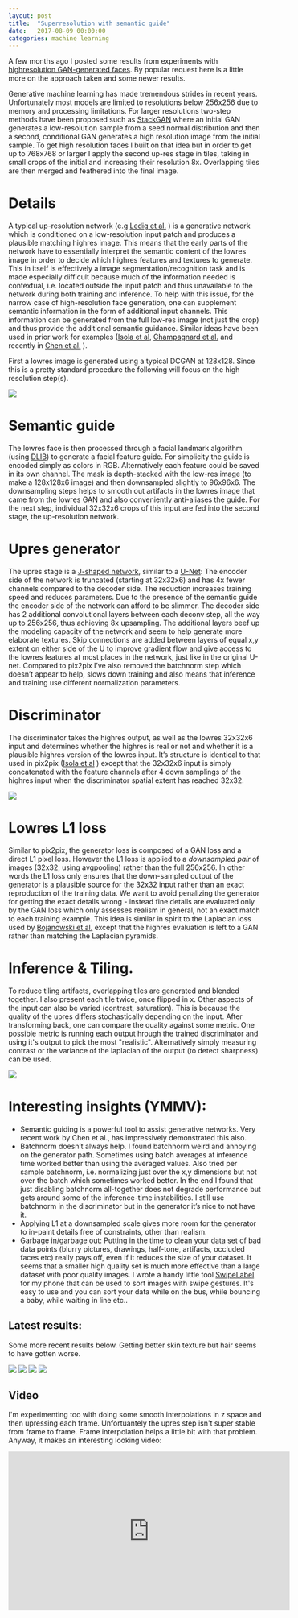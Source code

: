 ```yaml
---
layout: post
title:  "Superresolution with semantic guide"
date:   2017-08-09 00:00:00
categories: machine learning 
---
```


A few months ago I posted some results from experiments with [highresolution GAN-generated faces](/machine/learning/2017/06/05/highres-gan-faces.html). By popular request here is a little more on the approach taken and some newer results. 

Generative machine learning has made tremendous strides in recent years. Unfortunately most models are limited to resolutions below 256x256 due to memory and processing limitations. For larger resolutions two-step methods have been proposed such as [StackGAN](https://arxiv.org/abs/1612.03242) where an initial GAN generates a low-resolution sample from a seed normal distribution and then a second, conditional GAN generates a high resolution image from the initial sample. To get high resolution faces I built on that idea but in order to get up to 768x768 or larger I apply the second up-res stage in tiles, taking in small crops of the initial and increasing their resolution 8x. Overlapping tiles are then merged and feathered into the final image. 

# Details

A typical up-resolution network (e.g [Ledig et al.](https://arxiv.org/abs/1609.04802) ) is a generative network which is conditioned on a low-resolution input patch and produces a plausible matching highres image. This means that the early parts of the network have to essentially interpret the semantic content of the lowres image in order to decide which highres features and textures to generate. This in itself is effectively a image segmentation/recognition task and is made especially difficult because much of the information needed is contextual, i.e. located outside the input patch and thus unavailable to the network during both training and inference.
To help with this issue, for the narrow case of high-resolution face generation, one can supplement semantic information in the form of additional input channels. This information can be generated from the full low-res image (not just the crop) and thus provide the additional semantic guidance. Similar ideas have been used in prior work for examples ([Isola et al](https://arxiv.org/abs/1611.07004), [Champagnard et al.](https://arxiv.org/pdf/1603.01768.pdf) and recently in [Chen et al.](https://arxiv.org/abs/1707.09405) ). 



First a lowres image is generated using a typical DCGAN at 128x128. Since this is a pretty standard procedure the following will focus on the high resolution step(s). 

<img src="/assets/highresgan/method1.png">

# Semantic guide

The lowres face is then processed through a facial landmark algorithm (using [DLIB](http://dlib.net/)) to generate a facial feature guide. For simplicity the guide is encoded simply as colors in RGB. Alternatively each feature could be saved in its own channel. The mask is depth-stacked with the low-res image (to make a 128x128x6 image) and then downsampled slightly to 96x96x6. The downsampling steps helps to smooth out artifacts in the lowres image that came from the lowres GAN and also conveniently anti-aliases the guide.
For the next step,  individual 32x32x6 crops of this input are fed into the second stage, the up-resolution network.

# Upres generator

The upres stage is a [J-shaped network](https://arxiv.org/pdf/1706.03142.pdf), similar to a [U-Net](https://arxiv.org/abs/1505.04597): The encoder side of the network is truncated (starting at 32x32x6) and has 4x fewer channels compared to the decoder side. The reduction increases training speed and reduces parameters. Due to the presence of the semantic guide the encoder side of the network can afford to be slimmer.
The decoder side has 2 additional convolutional layers between each deconv step, all the way up to 256x256, thus achieving 8x upsampling. The additional layers beef up the modeling capacity of the network and seem to help generate more elaborate textures. 
Skip connections are added between layers of equal x,y extent on either side of the U to improve gradient flow and give access to the lowres features at most places in the network, just like in the original U-net. Compared to pix2pix I’ve also removed the batchnorm step which doesn’t appear to help, slows down training and also means that inference and training use different normalization parameters. 

# Discriminator

The discriminator takes the highres output, as well as the lowres 32x32x6 input and determines whether the highres is real or not and whether it is a plausible highres version of the lowres input. It’s structure is identical to that used in pix2pix ([Isola et al](https://arxiv.org/abs/1611.07004) ) except that the 32x32x6 input is simply concatenated with the feature channels after 4 down samplings of the highres input when the discriminator spatial extent has reached 32x32.


<img src="/assets/highresgan/method2.png">

# Lowres L1 loss

Similar to pix2pix, the generator loss is composed of a GAN loss and a direct L1 pixel loss. 
However the L1 loss is applied to a <i>downsampled pair</i>  of images (32x32, using avgpooling) rather than the full 256x256. In other words the L1 loss only ensures that the down-sampled output of the generator is a plausible source for the 32x32 input rather than an exact reproduction of the training data. We want to avoid penalizing the generator for getting the exact details wrong - instead fine details are evaluated only by the GAN loss which only assesses realism in general, not an exact match to each training example. This idea is similar in spirit to the Laplacian loss used by [Bojanowski et al.](https://arxiv.org/abs/1707.05776) except that the highres evaluation is left to a GAN rather than matching the Laplacian pyramids.

# Inference & Tiling. 

To reduce tiling artifacts, overlapping tiles are generated and blended together. I also present each tile twice, once flipped in x. Other aspects of the input can also be varied (contrast, saturation). This is because the quality of the upres differs stochastically depending on the input. After transforming back, one can compare the quality against some metric. One possible metric is running each output hrough the trained discriminator and using it's output to pick the most "realistic". Alternatively simply measuring contrast or the variance of the laplacian of the output (to detect sharpness) can be used.   

<img src="/assets/highresgan/full_tiles.jpg">

# Interesting insights (YMMV):
  * Semantic guiding is a powerful tool to assist generative networks. Very recent work by Chen et al., has impressively demonstrated this also.
  * Batchnorm doesn’t always help. I found batchnorm weird and annoying on the generator path. Sometimes using batch averages at inference time worked 
    better than using the averaged values. Also tried per sample batchnorm, i.e. normalizing just over the x,y dimensions but not over the batch which sometimes worked better. In the end I found that just disabling batchnorm all-together does not degrade performance but gets around some of the inference-time instabilities. I still use batchnorm in the discriminator but in the generator it’s nice to not have it.
  * Applying L1 at a downsampled scale gives more room for the generator to in-paint details free of constraints, other than realism.
  * Garbage in/garbage out: Putting in the time to clean your data set of bad data points (blurry pictures, drawings, half-tone, artifacts, occluded faces etc) really pays off, even if it reduces the size of your dataset. It seems that a smaller high quality set is much more effective than a large dataset with poor quality images. I wrote a handy little tool [SwipeLabel](https://github.com/mtyka/swipelabel) for my phone that can be used to sort images with swipe gestures. It's easy to use and you can sort your data while on the bus, while bouncing a baby, while waiting in line etc.. 

## Latest results:

Some more recent results below. Getting better skin texture but hair seems to have gotten worse.

<img src="/assets/highresgan/round2/round2_1.png">

<img src="/assets/highresgan/round2/round2_2.jpg">

<img src="/assets/highresgan/round2/round2_3.jpg">

<img src="/assets/highresgan/round2/round2_4.jpg">

## Video

I'm experimenting too with doing some smooth interpolations in z space and then upressing each frame. Unfortuantely the upres step isn't super stable from frame to frame. Frame interpolation helps a little bit with that problem. Anyway, it makes an interesting looking video:

<iframe width="560" height="315" src="https://www.youtube.com/embed/VM5svwt8Jk8" frameborder="0" allowfullscreen></iframe>





